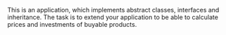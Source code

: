 This is an application, which implements abstract classes, interfaces and inheritance.
The task is to extend your application to be able to calculate prices and investments of buyable products.
